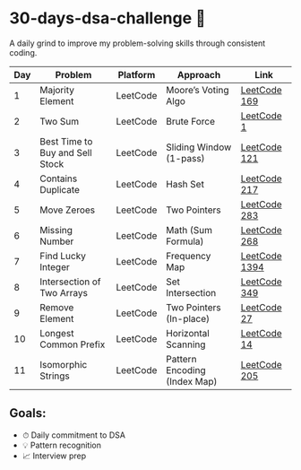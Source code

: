 # 30-days-dsa-challenge 🚀

A daily grind to improve my problem-solving skills through consistent coding.

| Day | Problem                         | Platform | Approach                     | Link                                                                           |
| --- | ------------------------------- | -------- | ---------------------------- | ------------------------------------------------------------------------------ |
| 1   | Majority Element                | LeetCode | Moore’s Voting Algo          | [LeetCode 169](https://leetcode.com/problems/majority-element/)                |
| 2   | Two Sum                         | LeetCode | Brute Force                  | [LeetCode 1](https://leetcode.com/problems/two-sum/)                           |
| 3   | Best Time to Buy and Sell Stock | LeetCode | Sliding Window (1-pass)      | [LeetCode 121](https://leetcode.com/problems/best-time-to-buy-and-sell-stock/) |
| 4   | Contains Duplicate              | LeetCode | Hash Set                     | [LeetCode 217](https://leetcode.com/problems/contains-duplicate/)              |
| 5   | Move Zeroes                     | LeetCode | Two Pointers                 | [LeetCode 283](https://leetcode.com/problems/move-zeroes/)                     |
| 6   | Missing Number                  | LeetCode | Math (Sum Formula)           | [LeetCode 268](https://leetcode.com/problems/missing-number/)                  |
| 7   | Find Lucky Integer              | LeetCode | Frequency Map                | [LeetCode 1394](https://leetcode.com/problems/find-lucky-integer-in-an-array/) |
| 8   | Intersection of Two Arrays      | LeetCode | Set Intersection             | [LeetCode 349](https://leetcode.com/problems/intersection-of-two-arrays/)      |
| 9   | Remove Element                  | LeetCode | Two Pointers (In-place)      | [LeetCode 27](https://leetcode.com/problems/remove-element/)                   |
| 10  | Longest Common Prefix           | LeetCode | Horizontal Scanning          | [LeetCode 14](https://leetcode.com/problems/longest-common-prefix/)            |
| 11  | Isomorphic Strings              | LeetCode | Pattern Encoding (Index Map) | [LeetCode 205](https://leetcode.com/problems/isomorphic-strings/)              |

## Goals:

- ⏱ Daily commitment to DSA
- 💡 Pattern recognition
- 📈 Interview prep
